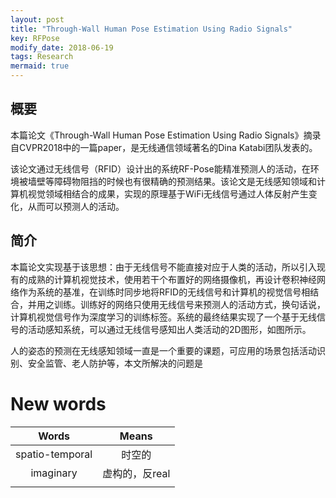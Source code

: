 ```yaml
---
layout: post
title: "Through-Wall Human Pose Estimation Using Radio Signals"
key: RFPose
modify_date: 2018-06-19
tags: Research
mermaid: true
---
```


概要
---

本篇论文《Through-Wall Human Pose Estimation Using Radio Signals》摘录自CVPR2018中的一篇paper，是无线通信领域著名的Dina Katabi团队发表的。 

该论文通过无线信号（RFID）设计出的系统RF-Pose能精准预测人的活动，在环境被墙壁等障碍物阻挡的时候也有很精确的预测结果。该论文是无线感知领域和计算机视觉领域相结合的成果，实现的原理基于WiFi无线信号通过人体反射产生变化，从而可以预测人的活动。

<!--more-->
简介
---

本篇论文实现基于该思想：由于无线信号不能直接对应于人类的活动，所以引入现有的成熟的计算机视觉技术，使用若干个布置好的网络摄像机，再设计卷积神经网络作为系统的基准，在训练时同步地将RFID的无线信号和计算机的视觉信号相结合，并用之训练。训练好的网络只使用无线信号来预测人的活动方式，换句话说，计算机视觉信号作为深度学习的训练标签。系统的最终结果实现了一个基于无线信号的活动感知系统，可以通过无线信号感知出人类活动的2D图形，如图所示。

人的姿态的预测在无线感知领域一直是一个重要的课题，可应用的场景包括活动识别、安全监管、老人防护等，本文所解决的问题是


# New words

|      Words      |     Means      |
| :-------------: | :------------: |
| spatio-temporal |     时空的     |
|    imaginary    | 虚构的，反real |
|                 |                |

